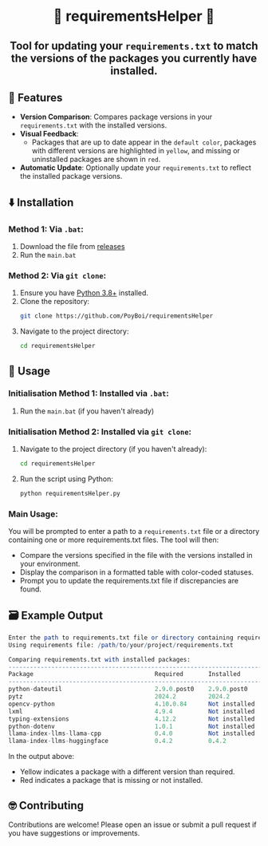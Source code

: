 # <div align="center"><b>📃 requirementsHelper 🐍</b></div>

</hr>

## <div align="center"> Tool for updating your `requirements.txt` to match the versions of the packages you currently have installed.</div>

</hr>

## 📂 Features

- **Version Comparison**: Compares package versions in your `requirements.txt` with the installed versions.
- **Visual Feedback**: 
   - Packages that are up to date appear in the `default color`, packages with different versions are highlighted in `yellow`, and missing or uninstalled packages are shown in `red`.
- **Automatic Update**: Optionally update your `requirements.txt` to reflect the installed package versions.

## ⬇️ Installation

### Method 1: Via `.bat`:

1. Download the file from [releases](https://github.com/PoyBoi/requirementsHelper/releases/download/v1.0.0/main.bat)
2. Run the `main.bat`

### Method 2: Via `git clone`:

1. Ensure you have [Python 3.8+](https://www.python.org/downloads/) installed.
2. Clone the repository:
   ```bash
   git clone https://github.com/PoyBoi/requirementsHelper
   ```
3. Navigate to the project directory:
   ```bash
   cd requirementsHelper
   ```

## 🔧 Usage

### Initialisation Method 1: Installed via `.bat`:

1. Run the `main.bat` (if you haven't already)

### Initialisation Method 2: Installed via `git clone`:

1. Navigate to the project directory (if you haven't already):
   ```bash
   cd requirementsHelper
   ```

2. Run the script using Python:
   ```bash
   python requirementsHelper.py
   ```

### Main Usage:

You will be prompted to enter a path to a `requirements.txt` file or a directory containing one or more requirements.txt files. The tool will then:
- Compare the versions specified in the file with the versions installed in your environment.
- Display the comparison in a formatted table with color-coded statuses.
- Prompt you to update the requirements.txt file if discrepancies are found.

## 🗃️ Example Output

```mathematica
Enter the path to requirements.txt file or directory containing requirements.txt: </path/to/your/project>
Using requirements file: /path/to/your/project/requirements.txt

Comparing requirements.txt with installed packages:
------------------------------------------------------------------------------------
Package                                  Required       Installed       Status
------------------------------------------------------------------------------------
python-dateutil                          2.9.0.post0    2.9.0.post0     Up to date
pytz                                     2024.2         2024.2          Up to date
opencv-python                            4.10.0.84      Not installed   Missing
lxml                                     4.9.4          Not installed   Missing
typing-extensions                        4.12.2         Not installed   Missing
python-dotenv                            1.0.1          Not installed   Missing
llama-index-llms-llama-cpp               0.4.0          Not installed   Missing
llama-index-llms-huggingface             0.4.2          0.4.2           Up to date
```

In the output above:
- Yellow indicates a package with a different version than required.
- Red indicates a package that is missing or not installed.

## 🤓 Contributing

Contributions are welcome! Please open an issue or submit a pull request if you have suggestions or improvements.